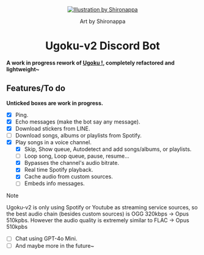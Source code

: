 <div align="center">
  <a href="https://twitter.com/shironappa_">
      <img src="https://cdn.discordapp.com/attachments/1255158843546271866/1277637460620480533/main.png?ex=66cde41b&is=66cc929b&hm=9a91acfc9e3f34f5946d59a4f6fbbed8486c98bf6b92e79635616287827d37ab&" alt="Illustration by Shironappa">
  </a>
  <p>Art by Shironappa</p>
  <h1>Ugoku-v2 Discord Bot</h1>
</div>
<b>A work in progress rework of <a href='https://github.com/Shewiiii/Ugoku-bot'>Ugoku !</a>, completely refactored and lightweight~</b>
<h2>Features/To do</h2>
<b>Unticked boxes are work in progress.</b>  

- [x] Ping.
- [x] Echo messages (make the bot say any message).
- [x] Download stickers from LINE.   
- [ ] Download songs, albums or playlists from Spotify.
- [x] Play songs in a voice channel.
  - [x] Skip, Show queue, Autodetect and add songs/albums, or playlists.
  - [ ] Loop song, Loop queue, pause, resume...
  - [x] Bypasses the channel's audio bitrate.
  - [x] Real time Spotify playback.
  - [x] Cache audio from custom sources.
  - [ ] Embeds info messages.
> [!NOTE]
> Ugoku-v2 is only using Spotify or Youtube as streaming service sources, so the best audio chain (besides custom sources) is OGG 320kbps -> Opus 510kpbs. However the audio quality is extremely similar to FLAC -> Opus 510kpbs
- [ ] Chat using GPT-4o Mini.
- [ ] And maybe more in the future~
